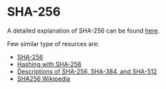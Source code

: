 
# SHA-256
A detailed explanation of SHA-256 can be found [here][sha256-detailed].

[sha256-bitcoinwiki]: https://en.bitcoinwiki.org/wiki/SHA-256
[sha256-bellet]: https://medium.com/biffures/part-5-hashing-with-sha-256-4c2afc191c40
[sha256-detailed]: http://www.iwar.org.uk/comsec/resources/cipher/sha256-384-512.pdf 
[sha256-wiki]: https://en.wikipedia.org/wiki/SHA-2

Few similar type of resurces are:
- [SHA-256][sha256-bitcoinwiki]
- [Hashing with SHA-256][sha256-bellet]
- [Descriptions of SHA-256, SHA-384, and SHA-512][sha256-detailed]
- [SHA256 Wikipedia][sha256-wiki]
